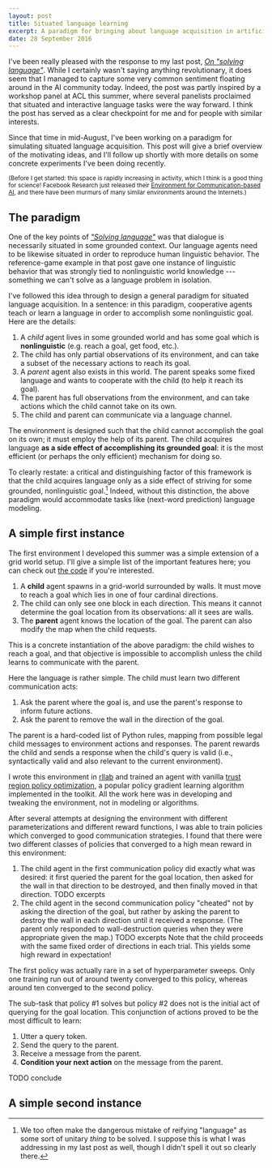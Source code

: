 ```yaml
---
layout: post
title: Situated language learning
excerpt: A paradigm for bringing about language acquisition in artificial agents
date: 28 September 2016
---
```


I've been really pleased with the response to my last post, [*On "solving
language"*][1]. While I certainly wasn't saying anything revolutionary, it
does seem that I managed to capture some very common sentiment floating around
in the AI community today. Indeed, the post was partly inspired by a workshop
panel at ACL this summer, where several panelists proclaimed that situated and
interactive language tasks were the way forward. I think the post has served as
a clear checkpoint for me and for people with similar interests.

Since that time in mid-August, I've been working on a paradigm for simulating
situated language acquisition. This post will give a brief overview of the
motivating ideas, and I'll follow up shortly with more details on some concrete
experiments I've been doing recently.

<small>(Before I get started: this space is rapidly increasing in activity,
        which I think is a good thing for science! Facebook Research just
        released their [Environment for Communication-based AI][2], and there
        have been murmurs of many similar environments around the Internets.)
</small>

## The paradigm

One of the key points of [*"Solving language"*][1] was that dialogue is
necessarily situated in some grounded context. Our language agents need to be
likewise situated in order to reproduce human linguistic behavior. The
reference-game example in that post gave one instance of linguistic behavior
that was strongly tied to nonlinguistic world knowledge --- something we can't
solve as a language problem in isolation.

I've followed this idea through to design a general paradigm for situated
language acquisition. In a sentence: in this paradigm, cooperative agents teach
or learn a language in order to accomplish some nonlinguistic goal. Here are
the details:

1. A *child* agent lives in some grounded world and has some goal which is
   **nonlinguistic** (e.g. reach a goal, get food, etc.).
2. The child has only partial observations of its environment, and can take
   a subset of the necessary actions to reach its goal.
3. A *parent* agent also exists in this world. The parent speaks some fixed
   language and wants to cooperate with the child (to help it reach its goal).
4. The parent has full observations from the environment, and can take actions
   which the child cannot take on its own.
5. The child and parent can communicate via a language channel.

The environment is designed such that the child cannot accomplish the goal on
its own; it must employ the help of its parent. The child acquires language
**as a side effect of accomplishing its grounded goal**: it is the most
efficient (or perhaps the only efficient) mechanism for doing so.

To clearly restate: a critical and distinguishing factor of this framework is
that the child acquires language only as a side effect of striving for some
grounded, nonlinguistic goal.[^1] Indeed, without this distinction, the above
paradigm would accommodate tasks like (next-word prediction) language modeling.

[^1]: We too often make the dangerous mistake of reifying "language" as some sort of unitary *thing* to be solved. I suppose this is what I was addressing in my last post as well, though I didn't spell it out so clearly there.

## A simple first instance

The first environment I developed this summer was a simple extension of a grid
world setup. I'll give a simple list of the important features here; you can
check out [the code][3] if you're interested.

1. A **child** agent spawns in a grid-world surrounded by walls. It must move
   to reach a goal which lies in one of four cardinal directions.
2. The child can only see one block in each direction. This means it
   cannot determine the goal location from its observations: all it sees are
   walls.
3. The **parent** agent knows the location of the goal. The parent can also
   modify the map when the child requests.

This is a concrete instantiation of the above paradigm: the child wishes to
reach a goal, and that objective is impossible to accomplish unless the child
learns to communicate with the parent.

Here the language is rather simple. The child must learn two different
communication acts:

1. Ask the parent where the goal is, and use the parent's response to inform
   future actions.
2. Ask the parent to remove the wall in the direction of the goal.

The parent is a hard-coded list of Python rules, mapping from possible legal
child messages to environment actions and responses. The parent rewards the
child and sends a response when the child's query is valid (i.e., syntactically
valid and also relevant to the current environment).

I wrote this environment in [rllab][4] and trained an agent with vanilla [trust
region policy optimization][5], a popular policy gradient learning algorithm
implemented in the toolkit. All the work here was in developing and tweaking
the environment, not in modeling or algorithms.

After several attempts at designing the environment with different
parameterizations and different reward functions, I was able to train policies
which converged to good communication strategies. I found that there were two
different classes of policies that converged to a high mean reward in this
environment:

1. The child agent in the first communication policy did exactly what was 
   desired: it first queried the parent for the goal location, then asked
   for the wall in that direction to be destroyed, and then finally moved in
   that direction.
   TODO excerpts
2. The child agent in the second communication policy "cheated" not by asking
   the direction of the goal, but rather by asking the parent to destroy the
   wall in each direction until it received a response. (The parent only 
   responded to wall-destruction queries when they were appropriate given the
   map.)
   TODO excerpts
   Note that the child proceeds with the same fixed order of directions in
   each trial. This yields some high reward in expectation!
   
The first policy was actually rare in a set of hyperparameter sweeps. Only one
training run out of around twenty converged to this policy, whereas around ten
converged to the second policy.

The sub-task that policy #1 solves but policy #2 does not is the initial act of
querying for the goal location. This conjunction of actions proved to be the
most difficult to learn:

1. Utter a query token.
2. Send the query to the parent.
3. Receive a message from the parent.
4. **Condition your next action** on the message from the parent.

TODO conclude

## A simple second instance



[1]: TODO
[2]: https://github.com/facebookresearch/CommAI-env
[3]: https://github.com/hans/praglang/blob/master/praglang/scripts/grid_world.py
[4]: https://github.com/openai/rllab
[5]: https://arxiv.org/abs/1502.05477